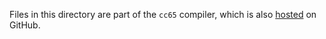 Files in this directory are part of the `cc65` compiler, which is also [hosted](http://github.com/cc65/cc65) on GitHub.
